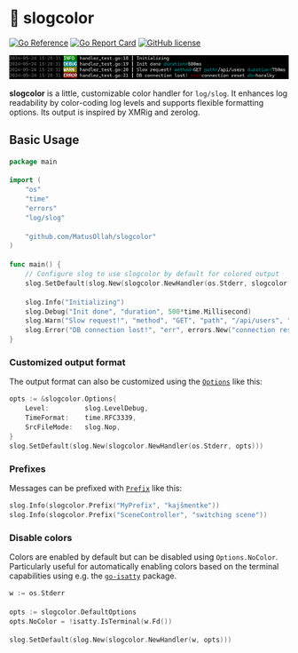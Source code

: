 # 🌈 slogcolor

[![Go Reference](https://pkg.go.dev/badge/github.com/MatusOllah/slogcolor.svg)](https://pkg.go.dev/github.com/MatusOllah/slogcolor) [![Go Report Card](https://goreportcard.com/badge/github.com/MatusOllah/slogcolor)](https://goreportcard.com/report/github.com/MatusOllah/slogcolor) [![GitHub license](https://img.shields.io/github/license/MatusOllah/slogcolor)](https://github.com/MatusOllah/slogcolor/blob/main/LICENSE)

![screenshot](https://github.com/MatusOllah/slogcolor/blob/main/screenshot.png)

**slogcolor** is a little, customizable color handler for `log/slog`. It enhances log readability by color-coding log levels and supports flexible formatting options.
Its output is inspired by XMRig and zerolog.

## Basic Usage

```go
package main

import (
    "os"
    "time"
    "errors"
    "log/slog"

    "github.com/MatusOllah/slogcolor"
)

func main() {
    // Configure slog to use slogcolor by default for colored output
    slog.SetDefault(slog.New(slogcolor.NewHandler(os.Stderr, slogcolor.DefaultOptions)))

    slog.Info("Initializing")
    slog.Debug("Init done", "duration", 500*time.Millisecond)
    slog.Warn("Slow request!", "method", "GET", "path", "/api/users", "duration", 750*time.Millisecond)
    slog.Error("DB connection lost!", "err", errors.New("connection reset"), "db", "horalky")
}
```

### Customized output format

The output format can also be customized using the [`Options`](https://pkg.go.dev/github.com/MatusOllah/slogcolor#Options) like this:

```go
opts := &slogcolor.Options{
    Level:         slog.LevelDebug,
    TimeFormat:    time.RFC3339,
    SrcFileMode:   slog.Nop,
}
slog.SetDefault(slog.New(slogcolor.NewHandler(os.Stderr, opts)))
```

### Prefixes

Messages can be prefixed with [`Prefix`](https://pkg.go.dev/github.com/MatusOllah/slogcolor#Prefix) like this:

```go
slog.Info(slogcolor.Prefix("MyPrefix", "kajšmentke"))
slog.Info(slogcolor.Prefix("SceneController", "switching scene"))
```

### Disable colors

Colors are enabled by default but can be disabled using `Options.NoColor`. Particularly useful for automatically enabling colors based on the terminal capabilities using e.g. the [`go-isatty`](https://github.com/mattn/go-isatty) package.

```go
w := os.Stderr

opts := slogcolor.DefaultOptions
opts.NoColor = !isatty.IsTerminal(w.Fd())

slog.SetDefault(slog.New(slogcolor.NewHandler(w, opts)))
```
